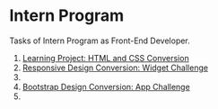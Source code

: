 # Intern Program
Tasks of Intern Program as Front-End Developer.
<br>

<ol>
  <li><a href="https://jsfiddle.net/fas_200/7czsyewr/2/">Learning Project: HTML and CSS Conversion</a></li>
  <li><a href="https://jsfiddle.net/fas_200/sf156aq9/2/">Responsive Design Conversion: Widget Challenge</a><li>
  <li><a href="#">Bootstrap Design Conversion: App Challenge</a><li>
</ol>

